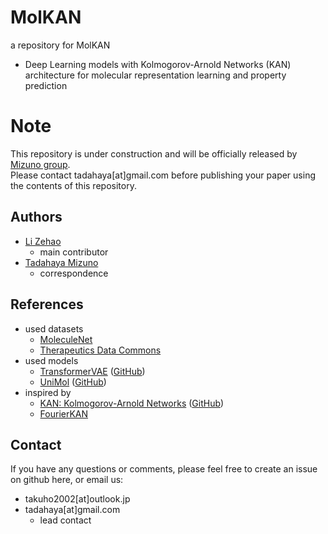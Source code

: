 # MolKAN
a repository for MolKAN
- Deep Learning models with Kolmogorov-Arnold Networks (KAN) architecture for molecular representation learning and property prediction

# Note
This repository is under construction and will be officially released by [Mizuno group](https://github.com/mizuno-group).  
Please contact tadahaya[at]gmail.com before publishing your paper using the contents of this repository.  

## Authors
- [Li Zehao](https://github.com/Lzh-Function)  
    - main contributor  
- [Tadahaya Mizuno](https://github.com/tadahayamiz)  
    - correspondence  

## References
- used datasets
    - [MoleculeNet](https://doi.org/10.48550/arXiv.1703.00564)
    - [Therapeutics Data Commons](https://doi.org/10.48550/arXiv.2102.09548)
- used models
    - [TransformerVAE](https://doi.org/10.48550/arXiv.2402.11950) ([GitHub](https://github.com/mizuno-group/TransformerVAE))
    - [UniMol](https://openreview.net/forum?id=6K2RM6wVqKu) ([GitHub](https://github.com/deepmodeling/Uni-Mol))
- inspired by
    - [KAN: Kolmogorov-Arnold Networks](https://doi.org/10.48550/arXiv.1703.00564) ([GitHub](https://github.com/KindXiaoming/pykan))
    - [FourierKAN](https://github.com/GistNoesis/FourierKAN)

## Contact
If you have any questions or comments, please feel free to create an issue on github here, or email us:  
- takuho2002[at]outlook.jp 
- tadahaya[at]gmail.com  
    - lead contact  